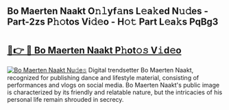 ## Bo Maerten Naakt O𝚗𝚕yf𝚊ns L𝚎a𝚔ed N𝚞𝚍es - Part-2zs P𝚑𝚘tos Vi𝚍𝚎o - H𝚘𝚝 Part L𝚎a𝚔s PqBg3

# <h2><a href="http://kfb015i.oniu.top/?m=Bo+Maerten+Naakt">🔗👉 🔴 Bo Maerten Naakt P𝚑ot𝚘𝚜 V𝚒d𝚎o</a></h2>

[![Bo Maerten Naakt Nu𝚍e𝚜](https://i.imgur.com/0qMVB7G.gif)](http://kfb015i.oniu.top/?m=Bo+Maerten+Naakt)
Digital trendsetter Bo Maerten Naakt, recognized for publishing dance and lifestyle material, consisting of performances and vlogs on social media. Bo Maerten Naakt's public image is characterized by its friendly and relatable nature, but the intricacies of his personal life remain shrouded in secrecy.  
